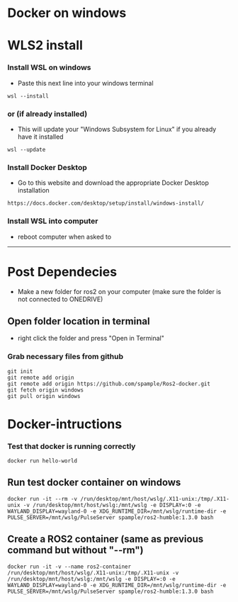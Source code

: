 # __Docker on windows__

# WLS2 install
### Install WSL on windows
- Paste this next line into your windows terminal
```
wsl --install
```
### or (if already installed) 
- This will update your "Windows Subsystem for Linux" if you already have it installed
```
wsl --update
```
### Install Docker Desktop
- Go to this website and download the appropriate Docker Desktop installation
```
https://docs.docker.com/desktop/setup/install/windows-install/
```
### Install WSL into computer
- reboot computer when asked to
----
#  Post Dependecies
- Make a new folder for ros2 on your computer (make sure the folder is not connected to ONEDRIVE)
## Open folder location in terminal
- right click the folder and press "Open in Terminal"
### Grab necessary files from github
```
git init
git remote add origin 
git remote add origin https://github.com/spample/Ros2-docker.git
git fetch origin windows
git pull origin windows
```
#   Docker-intructions
### Test that docker is running correctly
```
docker run hello-world
```
## Run test docker container on windows
```
docker run -it --rm -v /run/desktop/mnt/host/wslg/.X11-unix:/tmp/.X11-unix -v /run/desktop/mnt/host/wslg:/mnt/wslg -e DISPLAY=:0 -e WAYLAND_DISPLAY=wayland-0 -e XDG_RUNTIME_DIR=/mnt/wslg/runtime-dir -e PULSE_SERVER=/mnt/wslg/PulseServer spample/ros2-humble:1.3.0 bash
```
## Create a ROS2 container (same as previous command but without "--rm")

```
docker run -it -v --name ros2-container /run/desktop/mnt/host/wslg/.X11-unix:/tmp/.X11-unix -v /run/desktop/mnt/host/wslg:/mnt/wslg -e DISPLAY=:0 -e WAYLAND_DISPLAY=wayland-0 -e XDG_RUNTIME_DIR=/mnt/wslg/runtime-dir -e PULSE_SERVER=/mnt/wslg/PulseServer spample/ros2-humble:1.3.0 bash
```
